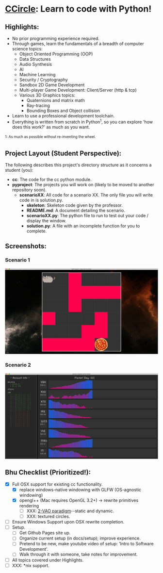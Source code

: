 # [CCircle](index.md): Learn to code with Python!

## Highlights:
* No prior programming experience required.
* Through games, learn the fundamentals of a breadth of computer science topics:
  * Object Oriented Programming (OOP)
  * Data Structures
  * Audio Synthesis
  * AI
  * Machine Learning
  * Security / Cryptography 
  * Sandbox 2D Game Development
  * Multi-player Game Development: Client/Server (http & tcp)
  * Various 3D Graphics topics:
    * Quaternions and matrix math
    * Ray-tracing
    * Bounding Boxes and Object collision
* Learn to use a professional development toolchain.
* Everything is written from scratch in Python<sup>1</sup>, 
    so you can explore 'how does this work?' as much as you want.
  
<sup>1: As much as possible without re-inventing the wheel.<sup>

## Project Layout (Student Perspective):
The following describes this project's directory structure as it concerns a student (you):
* **cc**: The code for the cc python module.
* **pyproject**: The projects you will work on (likely to be moved to another repository soon).
  * **scenarioXX**: All code for a scenario XX. The only file you will write code in is solution.py.
    * **skeleton**: Skeleton code given by the professor.
    * **README.md**: A document detailing the scenario. 
    * **scenarioXX.py**: The python file to run to test out your code / display the window.
    * **solution.py**: A file with an incomplete function for you to complete. 

## Screenshots:
### Scenario 1
![](screenshots/scenario01_easy.png)
### Scenario 2
![](screenshots/scenario02.png)


## Bhu Checklist (Prioritized!):
- [x] Full OSX support for existing cc functionality.
    - [x] replace windows-native windowing with GLFW (OS-agnostic windowing)
    - [x] opengl++ (Mac requires OpenGL 3.2+) -> rewrite primitives rendering
        - [ ] XXX: [2-VAO paradigm](https://stackoverflow.com/a/8923298)--static and dynamic.
        - [ ] XXX: textured circles.
- [ ] Ensure Windows Support upon OSX rewrite completion.
- [ ] Setup.
    - [ ] Get Github Pages site up.
    - [ ] Organize current setup (in docs/setup); improve experience.
    - [ ] Pretend to be new, make youtube video of setup: 'Intro to Software Development'.
    - [ ] Walk through it with someone, take notes for improvement.
- [ ] All topics covered under Highlights.
- [ ] XXX: *nix support.
